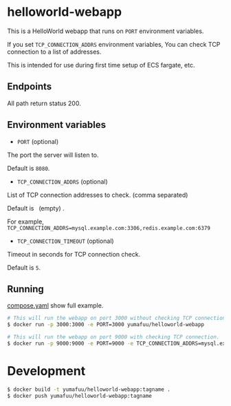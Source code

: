 # helloworld-webapp

This is a HelloWorld webapp that runs on `PORT` environment variables.

If you set `TCP_CONNECTION_ADDRS` environment variables, You can check TCP connection to a list of addresses.

This is intended for use during first time setup of ECS fargate, etc.

## Endpoints

All path return status 200.

## Environment variables

- `PORT` (optional)

The port the server will listen to.

Default is `8080`.

- `TCP_CONNECTION_ADDRS` (optional)

List of TCP connection addresses to check. (comma separated)

Default is ` `(empty) .

For example, `TCP_CONNECTION_ADDRS=mysql.example.com:3306,redis.example.com:6379`


- `TCP_CONNECTION_TIMEOUT` (optional)

Timeout in seconds for TCP connection check.

Default is `5`.


## Running

[compose.yaml](https://github.com/yumafuu/helloworld-webapp/blob/main/compose.yaml) show full example.

```bash
# This will run the webapp on port 3000 without checking TCP connection.
$ docker run -p 3000:3000 -e PORT=3000 yumafuu/helloworld-webapp

# This will run the webapp on port 9000 with checking TCP connection.
$ docker run -p 9000:9000 -e PORT=9000 -e TCP_CONNECTION_ADDRS=mysql.example.com:3306,redis.example.com:6379 yumafuu/helloworld-webapp
```


# Development

```bash
$ docker build -t yumafuu/helloworld-webapp:tagname .
$ docker push yumafuu/helloworld-webapp:tagname
```
